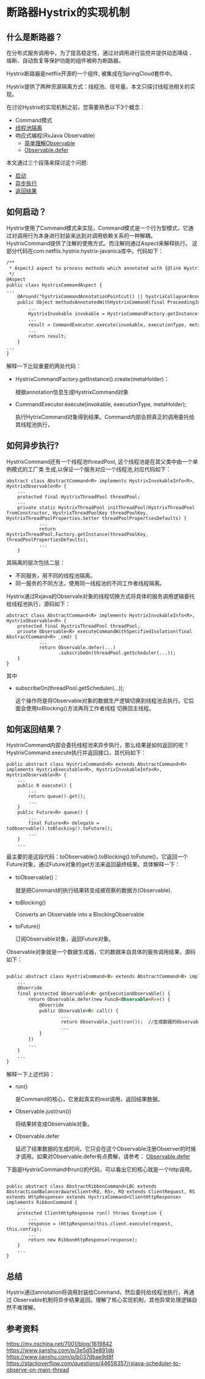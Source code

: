 # 断路器Hystrix的实现机制
## 什么是断路器？
在分布式服务调用中，为了提高稳定性，通过对调用进行监控并提供动态降级
、熔断、自动恢复等保护功能的组件被称为断路器。

Hystrix断路器是netflix开源的一个组件, 被集成在SpringCloud套件中。

Hystrix提供了两种资源隔离方式：线程池、信号量。本文只探讨线程池相关的实现。

在讨论Hystrix的实现机制之前，您需要熟悉以下3个概念：
- Command模式
- [线程池隔离](https://blog.csdn.net/coobee/article/details/105841302)
- 响应式编程(RxJava Observable)
    - [简单理解Observable](https://blog.csdn.net/coobee/article/details/105817994)
    - [Observable.defer](https://blog.csdn.net/coobee/article/details/105817994) 

本文通过三个段落来探讨这个问题:
- [启动](#p1)
- [异步执行](#2)
- [返回结果](#3)

## 如何启动？
<a name="p1"></a>
Hystrix使用了Command模式来实现，Command模式是一个行为型模式，它通过对调用行为本身进行封装来达到对调用依赖关系的一种解耦。
HystrixCommand提供了注解的使用方式。而注解则通过Aspect来解释执行。
这部分代码在com.netflix.hystrix:hystrix-javanica库中。代码如下：
```html
/**
 * AspectJ aspect to process methods which annotated with {@link HystrixCommand} annotation.
 */
@Aspect
public class HystrixCommandAspect {
...
    @Around("hystrixCommandAnnotationPointcut() || hystrixCollapserAnnotationPointcut()")
    public Object methodsAnnotatedWithHystrixCommand(final ProceedingJoinPoint joinPoint) throws Throwable {
        ...
        HystrixInvokable invokable = HystrixCommandFactory.getInstance().create(metaHolder);
        ...
        result = CommandExecutor.execute(invokable, executionType, metaHolder);
        ...
        return result;
    }
...
}

```
解释一下比较重要的两处代码：
- HystrixCommandFactory.getInstance().create(metaHolder)： 

    根据annotation信息生成HystrixCommand对象
- CommandExecutor.execute(invokable, executionType, metaHolder); 

    执行HytrixCommand对象得到结果。Command内部会把真正的调用委托给其线程池执行，

## 如何异步执行?
[2]: 2
HystrixCommand还有一个线程池threadPool, 这个线程池是在其父类中由一个单例模式的工厂类
生成,以保证一个服务对应一个线程池,对应代码如下：
```
abstract class AbstractCommand<R> implements HystrixInvokableInfo<R>, HystrixObservable<R> {
    ...
    protected final HystrixThreadPool threadPool;
    ...
    private static HystrixThreadPool initThreadPool(HystrixThreadPool fromConstructor, HystrixThreadPoolKey threadPoolKey, HystrixThreadPoolProperties.Setter threadPoolPropertiesDefaults) {
            ...
            return HystrixThreadPool.Factory.getInstance(threadPoolKey, threadPoolPropertiesDefaults);
            ...
    }
```
其隔离的层次包括二层：
- 不同服务，用不同的线程池隔离。
- 同一服务的不同方法，使用同一线程池的不同工作者线程隔离。

Hystrix通过Rxjava的Observale对象的线程切换方式将具体的服务调用逻辑委托给线程池执行，源码如下：
```
abstract class AbstractCommand<R> implements HystrixInvokableInfo<R>, HystrixObservable<R> {
    protected final HystrixThreadPool threadPool;
    private Observable<R> executeCommandWithSpecifiedIsolation(final AbstractCommand<R> _cmd) {
            ...
            return Observable.defer(...)
                   .subscribeOn(threadPool.getScheduler(...));
    }
}    
```
其中
- subscribeOn(threadPool.getScheduler(...));

    这个操作符是将Observable对象的数据生产逻辑切换到线程池去执行。它后面会使用toBlocking()方法再将工作者线程
切换回主线程。

## 如何返回结果？
[3]: 3
HystrixCommand内部会委托线程池来异步执行，那么结果是如何返回的呢？
HystrixCommand.execute执行并返回接口，其代码如下：
```
public abstract class HystrixCommand<R> extends AbstractCommand<R> implements HystrixExecutable<R>, HystrixInvokableInfo<R>, HystrixObservable<R> {
    ...
    public R execute() {
        ...
        return queue().get();
        ...
    }
    public Future<R> queue() {
        ...
        final Future<R> delegate = toObservable().toBlocking().toFuture();
        ...
    }
    ...
```    
最主要的是这段代码：toObservable().toBlocking().toFuture()，它返回一个Future对象，通过Future对象的get方法来返回最终结果。具体解释一下：
- toObservable()：
 
    就是把Command的执行结果转变成被观察的数据方(Observable).
- toBlocking() 

    Converts an Observable into a BlockingObservable
- toFuture()

    订阅Observable对象，返回Future对象。

Observable对象就是一个数据生成器，它的数据来自具体的服务调用结果，源码如下：
```html

public abstract class HystrixCommand<R> extends AbstractCommand<R> implements HystrixExecutable<R>, HystrixInvokableInfo<R>, HystrixObservable<R> {
    ...
    @Override
    final protected Observable<R> getExecutionObservable() {
        return Observable.defer(new Func0<Observable<R>>() {
            @Override
            public Observable<R> call() {
                    ...
                    return Observable.just(run());  //生成数据的Observable对象
                    ...
            }
        })
        ...
    }
    ...
}
```

解释一下上述代码：
- run() 

    是Command的核心，它发起真实的rest调用，返回结果数据。
- Observable.just(run()) 

    将结果转变成Observable对象。
- Observable.defer

    延迟了结果数据的生成时间，它只会在这个Observable注册Observer的时候才调用。如果对Observable.defer有点费解，请参考：
[Observable.defer](https://blog.csdn.net/coobee/article/details/105817994)

下面是HystrixCommand中run()的代码，可以看出它的核心就是一个http调用。
```

public abstract class AbstractRibbonCommand<LBC extends AbstractLoadBalancerAwareClient<RQ, RS>, RQ extends ClientRequest, RS extends HttpResponse> extends HystrixCommand<ClientHttpResponse> implements RibbonCommand {
    ...
    protected ClientHttpResponse run() throws Exception {
        ...
        response = (HttpResponse)this.client.execute(request, this.config);
        ...
        return new RibbonHttpResponse(response);
    }
    ...
}
```

## 总结
Hystrix通过annotation将调用封装给Command，然后委托给线程池执行，再通过
Observable机制将异步结果返回。理解了核心实现机制，其他异常处理逻辑自然不难理解。

## 参考资料
https://my.oschina.net/7001/blog/1619842
https://www.jianshu.com/p/3e5d53e891db
https://www.jianshu.com/p/b037dbae9d8f
https://stackoverflow.com/questions/44658357/rxjava-scheduler-to-observe-on-main-thread